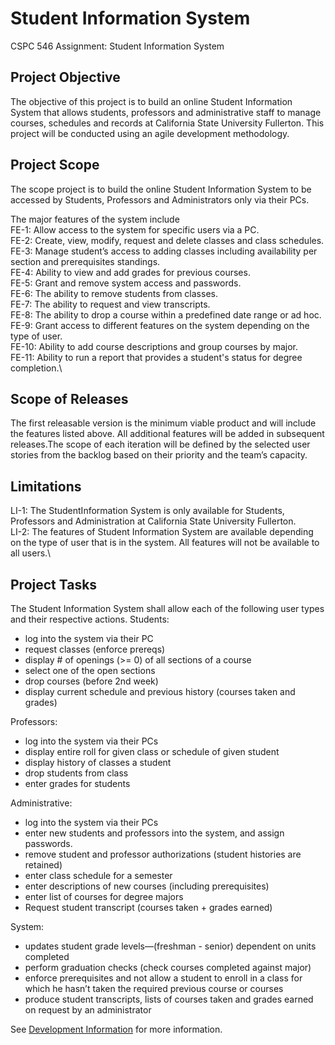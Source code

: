 # Student Information System

CSPC 546 Assignment: Student Information System

## Project Objective
The objective of this project is to build an online Student Information System that allows students, professors and administrative staff to manage courses, schedules and records at California State University Fullerton. This project will be conducted using an agile development methodology.

## Project Scope
The scope project is to build the online Student Information System to be accessed by Students, Professors and Administrators only via their PCs.

The major features of the system include\
FE-1: Allow access to the system for specific users via a PC.\
FE-2: Create, view, modify, request and delete classes and class schedules.\
FE-3: Manage student’s access to adding classes including availability per section and prerequisites standings.\
FE-4: Ability to view and add grades for previous courses.\
FE-5: Grant and remove system access and passwords.\
FE-6: The ability to remove students from classes.\
FE-7: The ability to request and view transcripts.\
FE-8: The ability to drop a course within a predefined date range or ad hoc.\
FE-9: Grant access to different features on the system depending on the type of user.\
FE-10: Ability to add course descriptions and group courses by major.\
FE-11: Ability to run a report that provides a student's status for degree completion.\

## Scope of Releases
The first releasable version is the minimum viable product and will include the features listed above. All additional features will be added in subsequent releases.The scope of each iteration will be defined by the selected user stories from the backlog based on their priority and the team’s capacity.

## Limitations
LI-1: The StudentInformation System is only available for Students, Professors and Administration at California State University Fullerton.\
LI-2: The features of Student Information System are available depending on the type of user that is in the system. All features will not be available to all users.\

## Project Tasks
The Student Information System shall allow each of the following user types and their respective actions.
Students:
* log into the system via their PC
* request classes (enforce prereqs)
* display # of openings (>= 0) of all sections of a course
* select one of the open sections
* drop courses (before 2nd week)
* display current schedule and previous history (courses taken and grades)

Professors:
* log into the system via their PCs
* display entire roll for given class or schedule of given student
* display history of classes a student
* drop students from class
* enter grades for students

Administrative:
* log into the system via their PCs
* enter new students and professors into the system, and assign passwords.
* remove student and professor authorizations (student histories are retained)
* enter class schedule for a semester
* enter descriptions of new courses (including prerequisites)
* enter list of courses for degree majors
* Request student transcript (courses taken + grades earned)

System:
* updates student grade levels—(freshman - senior) dependent on units completed
* perform graduation checks (check courses completed against major)
* enforce prerequisites and not allow a student to enroll in a class for which he hasn’t taken the required previous course or courses
* produce student transcripts, lists of courses taken and grades earned on request by an administrator

See [Development Information](dev_info.md) for more information.
